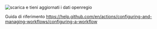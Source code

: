 ![scarica e tieni aggiornati i dati openregio](https://github.com/aborruso/firstaction/workflows/scarica%20e%20tieni%20aggiornati%20i%20dati%20openregio/badge.svg)

Guida di riferimento <https://help.github.com/en/actions/configuring-and-managing-workflows/configuring-a-workflow>

